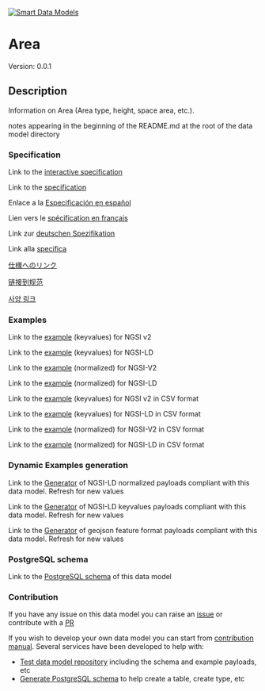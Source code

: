 [![Smart Data Models](https://smartdatamodels.org/wp-content/uploads/2022/01/SmartDataModels_logo.png "Logo")](https://smartdatamodels.org)
# Area
Version: 0.0.1

## Description 

Information on Area (Area type, height, space area, etc.).

notes appearing in the beginning of the README.md at the root of the data model directory
### Specification

Link to the [interactive specification](https://swagger.lab.fiware.org/?url=https://smart-data-models.github.io/dataModel.ZEB/Area/swagger.yaml)

Link to the [specification](https://github.com/smart-data-models/dataModel.ZEB/blob/master/Area/doc/spec.md)

Enlace a la [Especificación en español](https://github.com/smart-data-models/dataModel.ZEB/blob/master/Area/doc/spec_ES.md)

Lien vers le [spécification en français](https://github.com/smart-data-models/dataModel.ZEB/blob/master/Area/doc/spec_FR.md)

Link zur [deutschen Spezifikation](https://github.com/smart-data-models/dataModel.ZEB/blob/master/Area/doc/spec_DE.md)

Link alla [specifica](https://github.com/smart-data-models/dataModel.ZEB/blob/master/Area/doc/spec_IT.md)

[仕様へのリンク](https://github.com/smart-data-models/dataModel.ZEB/blob/master/Area/doc/spec_JA.md)

[链接到规范](https://github.com/smart-data-models/dataModel.ZEB/blob/master/Area/doc/spec_ZH.md)

[사양 링크](https://github.com/smart-data-models/dataModel.ZEB/blob/master/Area/doc/spec_KO.md)
### Examples

Link to the [example](https://smart-data-models.github.io/dataModel.ZEB/Area/examples/example.json) (keyvalues) for NGSI v2

Link to the [example](https://smart-data-models.github.io/dataModel.ZEB/Area/examples/example.jsonld) (keyvalues) for NGSI-LD

Link to the [example](https://smart-data-models.github.io/dataModel.ZEB/Area/examples/example-normalized.json) (normalized) for NGSI-V2

Link to the [example](https://smart-data-models.github.io/dataModel.ZEB/Area/examples/example-normalized.jsonld) (normalized) for NGSI-LD

Link to the [example](https://github.com/smart-data-models/dataModel.ZEB/blob/master/Area/examples/example.json.csv) (keyvalues) for NGSI v2 in CSV format

Link to the [example](https://github.com/smart-data-models/dataModel.ZEB/blob/master/Area/examples/example.jsonld.csv) (keyvalues) for NGSI-LD in CSV format

Link to the [example](https://github.com/smart-data-models/dataModel.ZEB/blob/master/Area/examples/example-normalized.json.csv) (normalized) for NGSI-V2 in CSV format

Link to the [example](https://github.com/smart-data-models/dataModel.ZEB/blob/master/Area/examples/example-normalized.jsonld.csv) (normalized) for NGSI-LD in CSV format
### Dynamic Examples generation

Link to the [Generator](https://smartdatamodels.org/extra/ngsi-ld_generator.php?schemaUrl=https://raw.githubusercontent.com/smart-data-models/dataModel.ZEB/master/Area/schema.json&email=info@smartdatamodels.org) of NGSI-LD normalized payloads compliant with this data model. Refresh for new values

Link to the [Generator](https://smartdatamodels.org/extra/ngsi-ld_generator_keyvalues.php?schemaUrl=https://raw.githubusercontent.com/smart-data-models/dataModel.ZEB/master/Area/schema.json&email=info@smartdatamodels.org) of NGSI-LD keyvalues payloads compliant with this data model. Refresh for new values

Link to the [Generator](https://smartdatamodels.org/extra/geojson_features_generator.php?schemaUrl=https://raw.githubusercontent.com/smart-data-models/dataModel.ZEB/master/Area/schema.json&email=info@smartdatamodels.org) of geojson feature format payloads compliant with this data model. Refresh for new values
### PostgreSQL schema

Link to the [PostgreSQL schema](https://github.com/smart-data-models/dataModel.ZEB/blob/master/Area/schema.sql) of this data model
### Contribution

 If you have any issue on this data model you can raise an [issue](https://github.com/smart-data-models/dataModel.ZEB/issues)  or contribute with a [PR](https://github.com/smart-data-models/dataModel.ZEB/pulls)

 If you wish to develop your own data model you can start from [contribution manual](https://bit.ly/contribution_manual). Several services have been developed to help with: 
 - [Test data model repository](https://smartdatamodels.org/index.php/data-models-contribution-api/) including the schema and example payloads, etc
 - [Generate PostgreSQL schema](https://smartdatamodels.org/index.php/sql-service/) to help create a table, create type, etc